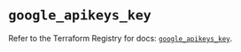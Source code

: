 # `google_apikeys_key`

Refer to the Terraform Registry for docs: [`google_apikeys_key`](https://registry.terraform.io/providers/hashicorp/google/5.28.0/docs/resources/apikeys_key).
